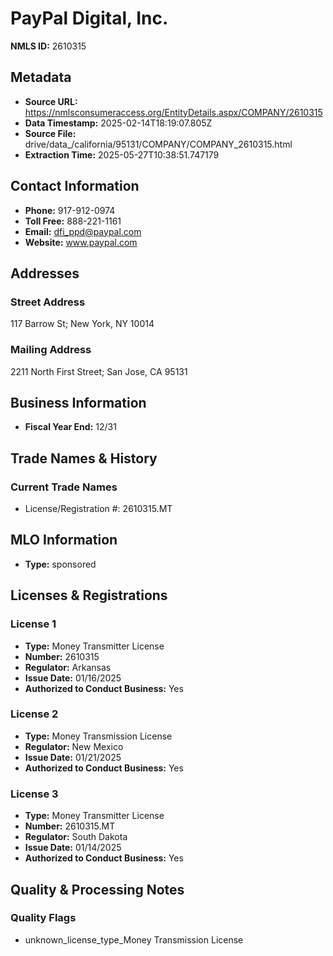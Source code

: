 # PayPal Digital, Inc.

**NMLS ID:** 2610315

## Metadata
- **Source URL:** https://nmlsconsumeraccess.org/EntityDetails.aspx/COMPANY/2610315
- **Data Timestamp:** 2025-02-14T18:19:07.805Z
- **Source File:** drive/data_/california/95131/COMPANY/COMPANY_2610315.html
- **Extraction Time:** 2025-05-27T10:38:51.747179

## Contact Information
- **Phone:** 917-912-0974
- **Toll Free:** 888-221-1161
- **Email:** dfi_ppd@paypal.com
- **Website:** www.paypal.com

## Addresses
### Street Address
117 Barrow St; New York, NY 10014

### Mailing Address
2211 North First Street; San Jose, CA 95131

## Business Information
- **Fiscal Year End:** 12/31

## Trade Names & History
### Current Trade Names
- License/Registration #: 2610315.MT

## MLO Information
- **Type:** sponsored

## Licenses & Registrations

### License 1
- **Type:** Money Transmitter License
- **Number:** 2610315
- **Regulator:** Arkansas
- **Issue Date:** 01/16/2025
- **Authorized to Conduct Business:** Yes

### License 2
- **Type:** Money Transmission License
- **Regulator:** New Mexico
- **Issue Date:** 01/21/2025
- **Authorized to Conduct Business:** Yes

### License 3
- **Type:** Money Transmitter License
- **Number:** 2610315.MT
- **Regulator:** South Dakota
- **Issue Date:** 01/14/2025
- **Authorized to Conduct Business:** Yes

## Quality & Processing Notes
### Quality Flags
- unknown_license_type_Money Transmission License
